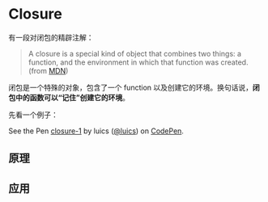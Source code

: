 # Closure

有一段对闭包的精辟注解：

> A closure is a special kind of object that combines two things: a function, and the environment in which that function was created.  (from [MDN](https://developer.mozilla.org/en-US/docs/Web/JavaScript/Closures#Closure))

闭包是一个特殊的对象，包含了一个 function 以及创建它的环境。换句话说，**闭包中的函数可以“记住”创建它的环境**。

先看一个例子：

<p data-height="300" data-theme-id="0" data-slug-hash="LNKVLR" data-default-tab="js" data-user="luics" data-embed-version="2" class="codepen">See the Pen <a href="http://codepen.io/luics/pen/LNKVLR/">closure-1</a> by luics (<a href="http://codepen.io/luics">@luics</a>) on <a href="http://codepen.io">CodePen</a>.</p>
<script async src="//assets.codepen.io/assets/embed/ei.js"></script>

## 原理


## 应用
